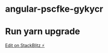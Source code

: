# angular-pscfke-gykycr
# Run yarn upgrade

[Edit on StackBlitz ⚡️](https://stackblitz.com/edit/angular-pscfke-gykycr)
